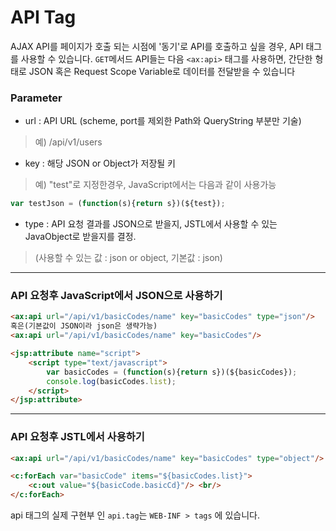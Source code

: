 # API Tag

AJAX API를 페이지가 호출 되는 시점에 '동기'로 API를 호출하고 싶을 경우, API 태그를 사용할 수 있습니다.
`GET`메서드 API들는 다음 `<ax:api>` 태그를 사용하면, 간단한 형태로 JSON 혹은 Request Scope Variable로 데이터를 전달받을 수 있습니다

### Parameter
- url : API URL (scheme, port를 제외한 Path와 QueryString 부분만 기술)
>예) /api/v1/users
- key :  해당 JSON or Object가 저장될 키
>예) "test"로 지정한경우, JavaScript에서는 다음과 같이 사용가능
```js
var testJson = (function(s){return s})(${test});
```
- type : API 요청 결과를 JSON으로 받을지, JSTL에서 사용할 수 있는 JavaObject로 받을지를 결정.
>(사용할 수 있는 값 : json or object, 기본값 : json)

---
### API 요청후 JavaScript에서 JSON으로 사용하기
```html
<ax:api url="/api/v1/basicCodes/name" key="basicCodes" type="json"/>
혹은(기본값이 JSON이라 json은 생략가능)
<ax:api url="/api/v1/basicCodes/name" key="basicCodes"/>

<jsp:attribute name="script">
    <script type="text/javascript">
        var basicCodes = (function(s){return s})(${basicCodes});
        console.log(basicCodes.list);
    </script>
</jsp:attribute>
```

---
### API 요청후 JSTL에서 사용하기 
```html
<ax:api url="/api/v1/basicCodes/name" key="basicCodes" type="object"/>

<c:forEach var="basicCode" items="${basicCodes.list}">
    <c:out value="${basicCode.basicCd}"/> <br/>
</c:forEach>
```

api 태그의 실제 구현부 인 `api.tag`는 `WEB-INF > tags` 에 있습니다.